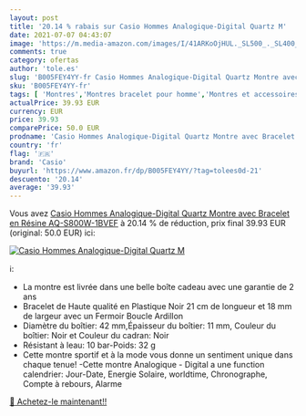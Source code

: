 ```yaml
---
layout: post
title: '20.14 % rabais sur Casio Hommes Analogique-Digital Quartz M'
date: 2021-07-07 04:43:07
image: 'https://m.media-amazon.com/images/I/41ARKoOjHUL._SL500_._SL400_.jpg'
comments: true
category: ofertas
author: 'tole.es'
slug: 'B005FEY4YY-fr Casio Hommes Analogique-Digital Quartz Montre avec...'
sku: 'B005FEY4YY-fr'
tags: [ 'Montres','Montres bracelet pour homme','Montres et accessoires','Montres homme','casio', ]
actualPrice: 39.93 EUR
currency: EUR
price: 39.93
comparePrice: 50.0 EUR
prodname: 'Casio Hommes Analogique-Digital Quartz Montre avec Bracelet en Résine AQ-S800W-1BVEF'
country: 'fr'
flag: '🇫🇷'
brand: 'Casio'
buyurl: 'https://www.amazon.fr/dp/B005FEY4YY/?tag=tolees0d-21'
descuento: '20.14'
average: '39.93'
---
```


Vous avez [Casio Hommes Analogique-Digital Quartz Montre avec Bracelet en Résine AQ-S800W-1BVEF](https://www.amazon.fr/dp/B005FEY4YY/?tag=tolees0d-21)  à  20.14 % de réduction, prix final  39.93 EUR (original: 50.0 EUR) ici:

[![Casio Hommes Analogique-Digital Quartz M](https://m.media-amazon.com/images/I/41ARKoOjHUL._SL500_._SL400_.jpg)](https://www.amazon.fr/dp/B005FEY4YY/?tag=tolees0d-21)

ℹ️:

- La montre est livrée dans une belle boîte cadeau avec une garantie de 2 ans
- Bracelet de Haute qualité en Plastique Noir 21 cm de longueur et 18 mm de largeur avec un Fermoir Boucle Ardillon
- Diamètre du boîtier: 42 mm,Épaisseur du boîtier: 11 mm, Couleur du boîtier: Noir et Couleur du cadran: Noir
- Résistant à leau: 10 bar-Poids: 32 g
- Cette montre sportif et à la mode vous donne un sentiment unique dans chaque tenue! -Cette montre Analogique - Digital a une function calendrier: Jour-Date, Energie Solaire, worldtime, Chronographe, Compte à rebours, Alarme

[🛒 Achetez-le maintenant!!](https://www.amazon.fr/dp/B005FEY4YY/?tag=tolees0d-21)
